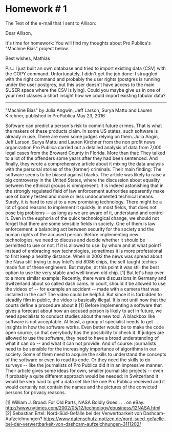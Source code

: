 # Homework # 1

The Text of the e-mail that I sent to Allison: 

Dear Allison,

It's time for homework: You will find my thoughts about Pro Publica's "Machine Bias" project below. 

Best wishes, Mathias

P.s.: I just built an own database and tried to import existing data (CSV) with the COPY command. Unfortunately, I didn't get the job done: I struggled with the right command and probably the user rights (postgres is running under the user postgres, but this user doesn't have access to the main $USER space where the CSV is lying). Could you maybe give us in one of your next classes a short insight how we could import existing tabular data? 


---

"Machine Bias" by Julia Angwin, Jeff Larson, Surya Mattu and Lauren Kirchner, published in ProPublica May 23, 2016

Software can predict a person's risk to commit future crimes. That is what the makers of these products claim. In some US states, such software is already in use. There are even some judges relying on them. Julia Angin, Jeff Larson, Surya Mattu and Lauren Kirchner from the non profit news organization Pro Publica carried out a detailed analysis of data from 7,000 legal cases from the Broward County in Florida. More than that: They talked to a lot of the offenders some years after they had been sentenced. And finally, they wrote a comprehensive article about it mixing the data analysis with the personal stories of the (former) criminals. Their main finding: The software seems to be biased against blacks. The article was likely to raise a big controversy in the United States, where the discussion about equality between the ethnical groups is omnipresent. 
It is indeed astonishing that in the strongly regulated field of law enforcement authorities apparently make use of barely tested and more or less undocumented technical means. Surely, it is hard to resist to a new promising technology. There might be a lot of good reasons to implement it quickly. In most fields, that does not pose big problems -- as long as we are aware of it, understand and control it. Even in the euphoria of the quick technological change, we should not forget that there are some sensible fields in society. One of them is law enforcement: a balancing act between security for the society and the human rights of the accused person. Before implementing new technologies, we need to discuss and decide whether it should be permitted to use or not. If it is allowed to use: by whom and at what point? 
Instead of embracing new technologies, sometimes it is more professional to first keep a healthy distance. When in 2002 the news was spread about the Nasa still trying to buy Intel's old 8086 chips, the self taught techies made fun of these engineers. But maybe, at this point it was still the best option to use the very stable and well known old chip. [1] But let's hop over to a more similar example: Recently, there were discussions in Germany and Switzerland about so called dash cams. In court, should it be allowed to use the videos of -- for example an accident -- made with a camera that was installed in the car? The video could be helpful. But since it is forbidden to steadily film in public, the video is basically illegal. It is not until now that the courts define a procedure about it.[1]
Before implementing a software that gives a forecast about how an accused person is likely to act in future, we need specialists to conduct studies about the new tool. A blackbox like software is not acceptable. At least, a group of specialist needs to get insights in how the software works. Even better would be to make the code open source, so that everybody has the possibility to check it. If judges are allowed to use the software, they need to have a broad understanding of what it can do -- and what it can not provide. 
And of course: journalists need to be sensible for the increasingly importance of algorithms in our society. Some of them need to acquire the skills to understand the concepts of the software or even to read its code. Or they need the skills to do surveys -- like the journalists of Pro Publica did it in an impressive manner. Their article gives some ideas for own, smaller journalistic projects -- even if probably a quite different approach would be needed: In Switzerland it would be very hard to get a data set like the one Pro Publica received and it would certainly not contain the names and the pictures of the convicted persons for privacy reasons.

[1] William J. Broad: For Old Parts, NASA Boldly Goes . . . on eBay. http://www.nytimes.com/2002/05/12/technology/ebusiness/12NASA.html
[2] Sebastian Ertel: Nord-Süd-Gefälle bei der Verwertbarkeit von Dashcam-Aufzeichnungen? https://www.datenschutz-notizen.de/nord-sued-gefaelle-bei-der-verwertbarkeit-von-dashcam-aufzeichnungen-3111202/

